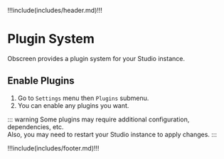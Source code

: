 !!!include(includes/header.md)!!!

# Plugin System

Obscreen provides a plugin system for your Studio instance.

## Enable Plugins
1. Go to `Settings` menu then `Plugins` submenu.
2. You can enable any plugins you want.

::: warning
Some plugins may require additional configuration, dependencies, etc.<br />
Also, you may need to restart your Studio instance to apply changes.
:::

<!-- ## Developers

If you want to create your own plugin, you can check [Dashboard Plugin](https://github.com/obscreen/obscreen/tree/master/plugins/user/Dashboard) to get started. It's a very simple (showcase only) plugin that adds a dashboard to your Studio instance.

More to come... -->

!!!include(includes/footer.md)!!!